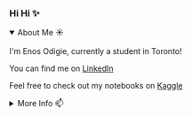 ### Hi Hi ✨

<details open>
<summary>About Me ☀️</summary>
<br>
I'm Enos Odigie, currently a student in Toronto! 

<!-- Actual text -->

You can find me on [LinkedIn](https://www.linkedin.com/in/enosodigie)

<!-- Icons -->

[1.2]: http://i.imgur.com/wWzX9uB.png (twitter icon without padding)
[2.2]: https://raw.githubusercontent.com/MartinHeinz/MartinHeinz/master/linkedin-3-16.png (LinkedIn icon without padding)

<!-- Links to social media accounts -->

[1]: https://twitter.com/enosiie
[2]: https://www.linkedin.com/in/enosodigie

Feel free to check out my notebooks on [Kaggle](https://www.kaggle.com/enosie)
</details>

<details>
<summary>More Info 📫</summary>
<br>
<p>
 
  - website: www.enosie.com
</p>
</details>
